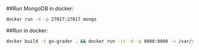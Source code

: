 ##Run MongoDB in docker:
```bash
docker run -d -p 27017:27017 mongo
```

##Run in docker:
```bash
docker build -t go-grader . && docker run -it -d -p 8080:8080 -v /var/run/docker.sock:/var/run/docker.sock go-grader
```